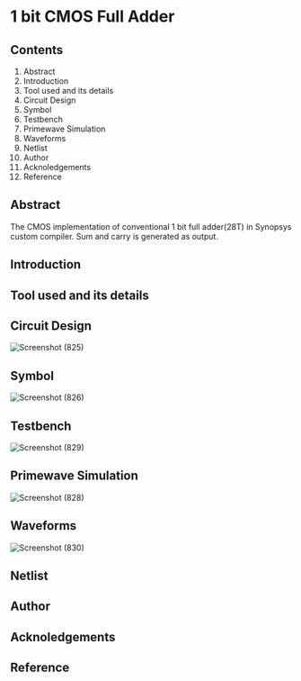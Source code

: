 # 1 bit CMOS Full Adder 
## Contents
1. Abstract 
2. Introduction
3. Tool used and its details 
5. Circuit Design
6. Symbol
7. Testbench
8. Primewave Simulation
9. Waveforms
10. Netlist
11. Author 
12. Acknoledgements
13. Reference
## Abstract
The CMOS implementation of conventional 1 bit full adder(28T) in Synopsys custom compiler. Sum and carry is generated as output. 
## Introduction
## Tool used and its details 
## Circuit Design
![Screenshot (825)](https://user-images.githubusercontent.com/56624086/156175274-59325739-9528-48a1-9107-e1c23cdb9b8e.png)
## Symbol
![Screenshot (826)](https://user-images.githubusercontent.com/56624086/156175416-094231b1-524e-4557-9ea3-1231ed8a8f56.png)
## Testbench
![Screenshot (829)](https://user-images.githubusercontent.com/56624086/156175469-5337f4a7-eb14-47ac-9f3d-cf2e4cadcea8.png)
## Primewave Simulation
![Screenshot (828)](https://user-images.githubusercontent.com/56624086/156175502-ec6e0229-136f-41ac-b759-034dee84cf68.png)
## Waveforms
![Screenshot (830)](https://user-images.githubusercontent.com/56624086/156175537-68098ec0-d93d-41a4-9f88-030cac1846ae.png)
## Netlist

## Author 
## Acknoledgements
## Reference
